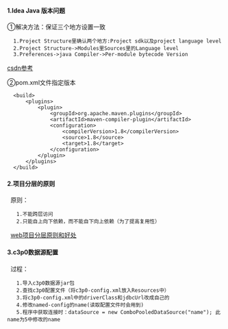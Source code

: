 #### 1.Idea Java 版本问题
  
   ①解决方法：保证三个地方设置一致
  
      1.Project Structure里确认两个地方:Project sdk以及project language level
      2.Project Structure->Modules里Sources里的Language level
      3.Preferences->java Compiler->Per-module bytecode Version
     
   [csdn参考](http://blog.csdn.net/thousa_ho/article/details/72867352)

   ②pom.xml文件指定版本

      <build>
          <plugins>
              <plugin>
                  <groupId>org.apache.maven.plugins</groupId>
                  <artifactId>maven-compiler-plugin</artifactId>
                  <configuration>
                      <compilerVersion>1.8</compilerVersion>
                      <source>1.8</source>
                      <target>1.8</target>
                  </configuration>
              </plugin>
          </plugins>
      </build>

#### 2.项目分层的原则

   原则：
   
       1.不能跨层访问
       2.只能自上向下依赖，而不能自下向上依赖（为了提高复用性）

   [web项目分层原则和好处](http://blog.csdn.net/chenxiang0207/article/details/8392862)
  
#### 3.c3p0数据源配置

   过程：
   
   ```
    1.导入c3p0数据源jar包  
    2.查找c3p0配置文件（将c3p0-config.xml放入Resources中）  
    3.将c3p0-config.xml中的driverClass和jdbcUrl改成自己的         
    4.修改named-config的name(读取配置文件时会用到)        
    5.程序中获取连接时：dataSource = new ComboPooledDataSource("name"); 此name为5中修改的name  
   ```
